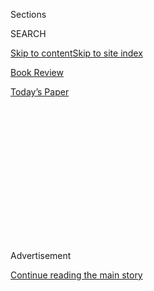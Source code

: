 <div id="app">

<div>

<div>

<div>

<div class="NYTAppHideMasthead css-1q2w90k e1suatyy0">

<div class="section css-ui9rw0 e1suatyy2">

<div class="css-eph4ug er09x8g0">

<div class="css-6n7j50">

</div>

<span class="css-1dv1kvn">Sections</span>

<div class="css-10488qs">

<span class="css-1dv1kvn">SEARCH</span>

</div>

[Skip to content](#site-content)[Skip to site index](#site-index)

</div>

<div id="masthead-section-label" class="css-1wr3we4 eaxe0e00">

[Book
Review](https://www.nytimes.com/section/books/review)

</div>

<div class="css-10698na e1huz5gh0">

</div>

</div>

<div id="masthead-bar-one" class="section hasLinks css-15hmgas e1csuq9d3">

<div class="css-uqyvli e1csuq9d0">

</div>

<div class="css-1uqjmks e1csuq9d1">

</div>

<div class="css-9e9ivx">

[](https://myaccount.nytimes.com/auth/login?response_type=cookie&client_id=vi)

</div>

<div class="css-1bvtpon e1csuq9d2">

[Today’s
Paper](https://www.nytimes.com/section/todayspaper)

</div>

</div>

</div>

</div>

<div data-aria-hidden="false">

<div id="site-content" data-role="main">

<div>

<div class="css-1aor85t" style="opacity:0.000000001;z-index:-1;visibility:hidden">

<div class="css-1hqnpie">

<div class="css-epjblv">

<span class="css-17xtcya">[Book
Review](/section/books/review)</span><span class="css-x15j1o">|</span><span class="css-fwqvlz">The
Reporter Who Told the World About the
Bomb</span>

</div>

<div class="css-k008qs">

<div class="css-1iwv8en">

<span class="css-18z7m18"></span>

<div>

</div>

</div>

<span class="css-1n6z4y">https://nyti.ms/2DaW6Ce</span>

<div class="css-1705lsu">

<div class="css-4xjgmj">

<div class="css-4skfbu" data-role="toolbar" data-aria-label="Social Media Share buttons, Save button, and Comments Panel with current comment count" data-testid="share-tools">

  - 
  - 
  - 
  - 
    
    <div class="css-6n7j50">
    
    </div>

  - 

</div>

</div>

</div>

</div>

</div>

</div>

<div id="NYT_TOP_BANNER_REGION" class="css-13pd83m">

</div>

<div id="top-wrapper" class="css-1sy8kpn">

<div id="top-slug" class="css-l9onyx">

Advertisement

</div>

[Continue reading the main
story](#after-top)

<div class="ad top-wrapper" style="text-align:center;height:100%;display:block;min-height:250px">

<div id="top" class="place-ad" data-position="top" data-size-key="top">

</div>

</div>

<div id="after-top">

</div>

</div>

<div id="sponsor-wrapper" class="css-1hyfx7x">

<div id="sponsor-slug" class="css-19vbshk">

Supported by

</div>

[Continue reading the main
story](#after-sponsor)

<div id="sponsor" class="ad sponsor-wrapper" style="text-align:center;height:100%;display:block">

</div>

<div id="after-sponsor">

</div>

</div>

nonfiction

<div class="css-1vkm6nb ehdk2mb0">

# The Reporter Who Told the World About the Bomb

</div>

<div class="css-79elbk" data-testid="photoviewer-wrapper">

<div class="css-z3e15g" data-testid="photoviewer-wrapper-hidden">

</div>

<div class="css-1a48zt4 ehw59r15" data-testid="photoviewer-children">

![<span class="css-16f3y1r e13ogyst0" data-aria-hidden="true">A
journalist stands on the former site of a movie theater in Hiroshima,
Japan, in September 1945, one month after the United States dropped an
atomic bomb on the
city.</span><span class="css-cnj6d5 e1z0qqy90" itemprop="copyrightHolder"><span class="css-1ly73wi e1tej78p0">Credit...</span><span><span>Pool
photo by Stanley
Troutman</span></span></span>](https://static01.nyt.com/images/2020/08/04/books/review/04Langewiesche1/merlin_146255937_1fd6a1ce-d2ea-4b50-b28e-c47530cecc2d-articleLarge.jpg?quality=75&auto=webp&disable=upscale)

</div>

</div>

<div class="css-170u9t6">

<div class="css-u7fh8e">

<div class="css-79elbk">

Buy Book<span data-aria-hidden="true">
    ▾</span>

  - [Amazon](https://www.amazon.com/gp/search?index=books&tag=NYTBSREV-20&field-keywords=Fallout%3A+The+Hiroshima+Cover-Up+and+the+Reporter+Who+Revealed+It+to+the+World+Lesley+M.M.+Blume)
  - [Apple
    Books](https://du-gae-books-dot-nyt-du-prd.appspot.com/buy?title=Fallout%3A+The+Hiroshima+Cover-Up+and+the+Reporter+Who+Revealed+It+to+the+World&author=Lesley+M.M.+Blume)
  - [Barnes and
    Noble](https://www.anrdoezrs.net/click-7990613-11819508?url=https%3A%2F%2Fwww.barnesandnoble.com%2Fw%2F%3Fean%3D9781982128531)
  - [Books-A-Million](https://www.anrdoezrs.net/click-7990613-35140?url=https%3A%2F%2Fwww.booksamillion.com%2Fp%2FFallout%253A%2BThe%2BHiroshima%2BCover-Up%2Band%2Bthe%2BReporter%2BWho%2BRevealed%2BIt%2Bto%2Bthe%2BWorld%2FLesley%2BM.M.%2BBlume%2F9781982128531)
  - [Bookshop](https://bookshop.org/a/3546/9781982128531)
  - [Indiebound](https://www.indiebound.org/book/9781982128531?aff=NYT)

</div>

When you purchase an independently reviewed book through our site, we
earn an affiliate commission.

</div>

</div>

<div class="css-xt80pu e12qa4dv0">

<div class="css-18e8msd">

<div class="css-vp77d3 epjyd6m0">

<div class="css-1baulvz">

By <span class="css-1baulvz last-byline" itemprop="name">William
Langewiesche</span>

</div>

</div>

  - Aug. 4,
    2020

  - 
    
    <div class="css-4xjgmj">
    
    <div class="css-d8bdto" data-role="toolbar" data-aria-label="Social Media Share buttons, Save button, and Comments Panel with current comment count" data-testid="share-tools">
    
      - 
      - 
      - 
      - 
        
        <div class="css-6n7j50">
        
        </div>
    
      - 
    
    </div>
    
    </div>

</div>

</div>

<div class="section meteredContent css-1r7ky0e" name="articleBody" itemprop="articleBody">

<div class="css-1fanzo5 StoryBodyCompanionColumn">

<div class="css-53u6y8">

**FALLOUT**  
**The Hiroshima Cover-Up and the Reporter Who Revealed It** **to the
World**  
By Lesley M. M. Blume

Seventy-five years ago, on the bright clear morning of Aug. 6, 1945, the
United States dropped an atomic bomb on Hiroshima, immediately killing
70,000 people, and so grievously crushing, burning and irradiating
another 50,000 that they too soon died. The numbers are necessarily
approximate, but even from within the deadliest conflict in history,
such devastation from a single, airdropped device raised the stakes of
war from conquest into the realm of human annihilation.

For a moment the Japanese had no idea what had hit them. But President
Harry S. Truman soon provided an explanation. Returning from the Potsdam
Conference, and broadcasting mid-Atlantic from the U.S.S. Augusta, a
battle-weary cruiser, he said: “Sixteen hours ago an American airplane
dropped one bomb on Hiroshima, an important Japanese army base. That
bomb had more power than 20,000 tons of TNT. … It is an atomic bomb. It
is a harnessing of the basic power of the universe. The force from which
the sun draws its power has been loosed against those who brought war to
the Far East.”

Three days after Hiroshima the United States dropped additional evidence
on Nagasaki, and Japan surrendered. Afterward, as part of a clampdown on
information — an extension of routine wartime censorship — little
mention of realities on the ground was allowed by American authorities
beyond the obvious fact that with one bomb each, two cities had been
smashed. And so what? In the United States the hatred for the Japanese
far exceeded that of the hatred for the Germans; racism aside, the
Japanese had dared to bomb Americans on American territory. Days after
the bombings a Gallup poll found that 85 percent of Americans approved
of the attacks, and another survey, made after the war, indicated that
23 percent wished that more such weapons had been dropped before the
Japanese surrender.

</div>

</div>

<div class="css-79elbk" data-testid="photoviewer-wrapper">

<div class="css-z3e15g" data-testid="photoviewer-wrapper-hidden">

</div>

<div class="css-1a48zt4 ehw59r15" data-testid="photoviewer-children">

![<span class="css-16f3y1r e13ogyst0" data-aria-hidden="true">Smoke from
the bombing of Hiroshima, as seen from a height of more than 20,000 feet
on Aug. 5,
1945.</span><span class="css-cnj6d5 e1z0qqy90" itemprop="copyrightHolder"><span class="css-1ly73wi e1tej78p0">Credit...</span><span>U.S.
Air
Force</span></span>](https://static01.nyt.com/images/2020/08/04/books/review/04Langewiesche2/04Langewiesche2-articleLarge.jpg?quality=75&auto=webp&disable=upscale)

</div>

</div>

<div class="css-1fanzo5 StoryBodyCompanionColumn">

<div class="css-53u6y8">

Among those harboring no love for the enemy was a reporter named John
Hersey, who had covered the war in Europe and the Pacific, and had
described the Japanese as “stunted physically” and as “a swarm of
intelligent little animals.” Hersey was over 6 feet tall, lanky,
handsome, a graduate of Hotchkiss and Yale, and a modest, retiring man.
He lived in New York, and was a rising star in the city’s publishing
circles. When the war ended he was 31, had recently returned from a
posting in Moscow and had just won a Pulitzer Prize for “A Bell for
Adano,” a war novel set in Sicily. Preferring fiction over straight
reporting, he spent much of his subsequent life writing novels.

</div>

</div>

<div class="css-1fanzo5 StoryBodyCompanionColumn">

<div class="css-53u6y8">

But first there was this matter of the atomic bombs. Hersey despaired
when he heard Truman’s Hiroshima announcement on the radio: He
understood the ominous implications for humanity. At the same time, he
felt relieved. The bombing, he guessed, would end the war; one such hit
would prove to be plenty. He was outraged therefore when three days
later the United States nuked Nagasaki; he called that second bombing a
criminal action.

For weeks afterward little was known about the consequences in Hiroshima
and Nagasaki beyond reports of impressive physical devastation. When
word of widespread radiation sickness began to circulate in occupied
Japan and the first Western press reports slipped by the censors, the
accounts were categorically denied. In late August 1945, The New York
Times ran a United Press dispatch from Hiroshima, but only after
deleting nearly all references to radiation poisoning; as published, the
article asserted that victims were succumbing solely to the sort of
injuries that one would expect from a conventional bombing. An
accompanying editorial note stated, “United States scientists say the
atomic bomb will not have any lingering aftereffects in the devastated
area.”

Less than two months earlier, a group of United States scientists had
worried that the world’s first nuclear explosion, the ultrasecret
Trinity test in New Mexico, might ignite the atmosphere. That did not
happen. Yet in a narrow sense, the scientists were right about lingering
effects at the blast site: Surprisingly soon after the bombings, the
residual radiation in Hiroshima and Nagasaki dropped to levels that
allowed the cities to begin to
recover.

</div>

</div>

<div class="css-79elbk" data-testid="photoviewer-wrapper">

<div class="css-z3e15g" data-testid="photoviewer-wrapper-hidden">

</div>

<div class="css-1a48zt4 ehw59r15" data-testid="photoviewer-children">

<div class="css-1xdhyk6 erfvjey0">

<span class="css-1ly73wi e1tej78p0">Image</span>

<div class="css-zjzyr8">

<div data-testid="lazyimage-container" style="height:509.1111111111111px">

</div>

</div>

</div>

<span class="css-16f3y1r e13ogyst0" data-aria-hidden="true">John Hersey,
on assignment in China, circa 1946. After the United States dropped the
atomic bombs, Hersey wrote that if civilization was to mean anything,
people had to acknowledge the humanity of their
enemies.</span><span class="css-cnj6d5 e1z0qqy90" itemprop="copyrightHolder"><span class="css-1ly73wi e1tej78p0">Credit...</span><span>Dmitri
Kessel/The LIFE Picture Collection, via Getty Images</span></span>

</div>

</div>

<div class="css-1fanzo5 StoryBodyCompanionColumn">

<div class="css-53u6y8">

But that was only half the radiation story. The other half consisted of
tens of thousands of people who had absorbed dangerous doses on the
mornings of the bombings and were now sickening and in some cases dying.
The U.S. Army officer who had directed the atomic bomb program, Lt. Gen.
Leslie Groves, dismissed reports of dangerous radiation as propaganda.
“I think our best answer to anyone who doubts this is that we did not
start the war, and if they don’t like the way we ended it, to remember
who started it.” This was obviously a non sequitur. By the fall of 1945
accounts of radiation sickness had become indisputable even by Groves.
Called to testify before a Senate committee on atomic energy, he
resorted to claiming that radiation poisoning “is a very pleasant way to
die.”

Hatred blinds people. Hatred makes people stupid. John Hersey was
different. He was a New England sophisticate who had attended his
exalted schools on scholarships, and now stood as evidence that if
imbued with discipline and a deep education in the humanities,
patricians can be molded as well as bred. He was physically brave. As a
war correspondent he had willingly exposed himself to great danger. The
Army formally commended him for having rescued a wounded G.I. on
Guadalcanal. Characteristically, he explained that helping the man to
safety was the best way he knew to remove himself from the fight. No one
believed it. War correspondents move forward into fights. Hersey moved
forward a lot. But he was not a Hollywood tough guy. He was quiet,
self-effacing and empathetic. Throughout his experience with battle, and
despite the slurs he had written about the Japanese, he distinguished
between the idea of a hated enemy — the Japanese as a swarm — and the
reality of whatever individual was currently bringing him under fire.
“Was he from Hakone, perhaps Hokkaido? What food was in his knapsack?
What private hopes had his conscription snatched from him?”

After the United States dropped the atomic bombs, Hersey wrote that if
civilization was to mean anything, people had to acknowledge the
humanity of their enemies. As the months passed he realized that this
was the element still lacking in descriptions of the devastation. It was
a failing of journalism, and an opportunity for him. With the backing of
The New Yorker — specifically of the magazine’s founder and editor,
Harold Ross, and his colleague William Shawn — he flew in early 1946 to
China, and from there found his way into Japan, where he managed to
obtain permission to visit Hiroshima. He was there for two weeks before
returning to New York to escape the censors and beginning to write. The
result was an austere, 30,000-word reportorial masterpiece that
described the experiences of six survivors of the atomic attack. That
August, The New Yorker devoted an entire issue to it. It made a huge
sensation. Knopf then published the story in book form as “Hiroshima.”
It was translated into many languages. Millions of copies were sold
worldwide.

Today it exists as something of an artifact, a stunning work that
nonetheless has lost the power to engage largely because the stories it
contains have permeated our consciousness of nuclear war. Few people
read the original source anymore. That is unfortunate, but now — 74
years after the book’s publication, and 27 years after Hersey’s death —
help has arrived in the form of a tightly focused new book, “Fallout,”
that unpacks the full story of the making of “Hiroshima.” The author is
Lesley M. M. Blume, a tireless researcher and beautiful writer, who
moves through her narrative with seeming effortlessness — a trick that
belies the skill and hard labor required to produce such prose. Her
previous nonfiction book, “Everybody Behaves Badly,” was a purely
literary work about the background of Hemingway’s first novel, “The Sun
Also Rises”; though Blume’s attributes as a writer were fully apparent,
the book suffered from requiring readers to care about Hemingway and his
narcissistic
excesses.

</div>

</div>

<div class="css-79elbk" data-testid="photoviewer-wrapper">

<div class="css-z3e15g" data-testid="photoviewer-wrapper-hidden">

</div>

<div class="css-1a48zt4 ehw59r15" data-testid="photoviewer-children">

<div class="css-1xdhyk6 erfvjey0">

<span class="css-1ly73wi e1tej78p0">Image</span>

<div class="css-zjzyr8">

<div data-testid="lazyimage-container" style="height:328.0222222222222px">

</div>

</div>

</div>

<span class="css-16f3y1r e13ogyst0" data-aria-hidden="true">Lt. Gen.
Leslie Groves, who directed the United States’ atomic bomb program, in
1945. He told a Senate committee that radiation poisoning was “a very
pleasant way to
die.”</span><span class="css-cnj6d5 e1z0qqy90" itemprop="copyrightHolder"><span class="css-1ly73wi e1tej78p0">Credit...</span><span>Associated
Press</span></span>

</div>

</div>

<div class="css-1fanzo5 StoryBodyCompanionColumn">

<div class="css-53u6y8">

Such burdens are absent from “Fallout.” The subject of nuclear war is
too important not to fascinate, and though we have avoided it for 75
years, the possibility now looms closer than before. “Fallout” is a
warning without being a polemic. In the introduction Blume writes:
“Recently, climate change has been dominating headlines and
conversations as *the* existential threat to human survival; yet nuclear
weapons continue to pose the other great existential threat — and that
threat is accelerating. Climate change promises to rework the world
violently yet gradually. Nuclear war could spell instantaneous global
destruction, with little or no advance warning.”

Blume reminds us that Hersey’s work still best describes what that would
look like on an intimate level; like his original reporting, “Fallout”
is a book of serious intent that is nonetheless pleasant to read. There
are knowable reasons for this, including Blume’s flawless paragraphs;
her clear narrative structure; her compelling stories, subplots and
insights; her descriptions of two great magazine editors establishing
the standards of integrity that continue at The New Yorker and other
high-end magazines today; the oddball characters like General Groves who
keep popping up; and most of all, the attractive qualities of her
protagonist, John Hersey. In a world sick with selfies, Hersey’s
asceticism still stands out.

</div>

</div>

<div class="css-1fanzo5 StoryBodyCompanionColumn">

<div class="css-53u6y8">

“Fallout” does suffer from two flaws. The first is the claim that the
United States mounted an important cover-up to hide the realities of
radiation sickness from public knowledge. Blume’s publisher chose to
hype this claim in the subtitle — a mistake — and then, in a letter
accompanying the advance proof, went so far as to describe the cover-up
as the biggest of the century and a “cloak and dagger tale.” It must be
embarrassing for Blume. It’s obvious to anyone who has been around the
U.S. Army that whatever ineffective obfuscation occurred during the
months following the atomic bombings resulted from the same old stuff —
a mixture of authentic ignorance, reflexive secrecy and incompetent
military spin. The book’s second flaw is the unnecessary claim that
Hersey’s work altered the course of history, changed attitudes toward
the arms race, and has helped the world avoid nuclear war ever since.
This is just silly, though there are indications that Hersey himself may
have believed some of it in his old age. If so, given his contributions
to humanity he may be excused. But what altered the course of history
was the acquisition of nuclear weapons by countries other than the
United States — particularly the Soviet Union in 1948 — and the
certainty of retaliation should ever a nuclear weapon be used again.
Were it not for that threat it seems likely that the United States would
have struck again against other foes — North Korea, Russia, China, North
Vietnam, Cuba, somewhere in the Middle East? — despite the suffering
described so powerfully in Hersey’s “Hiroshima.”

But against the scale of the subject these are quibbles, and do not
detract from the excellence of Blume’s work. She ends the book with an
exhortation that connects with our time: “The greatest tragedy of the
21st century may be that we have learned so little from the greatest
tragedies of the 20th century. Apparently catastrophe lessons need to be
experienced firsthand by each generation. So, here are some refreshers:
Nuclear conflict may mean the end of life on this planet. Mass
dehumanization can lead to genocide. The death of an independent press
can lead to tyranny and render a population helpless to protect itself
against a government that disdains law and conscience.” She continues in
a similar vein, finishing with the optimistic assertion that the
opportunity to learn from history’s tragedies has not yet passed. To
which an appreciative reader can only think: We’ll see.

</div>

</div>

</div>

<div>

</div>

<div>

</div>

<div>

</div>

<div>

<div id="bottom-wrapper" class="css-1ede5it">

<div id="bottom-slug" class="css-l9onyx">

Advertisement

</div>

[Continue reading the main
story](#after-bottom)

<div id="bottom" class="ad bottom-wrapper" style="text-align:center;height:100%;display:block;min-height:90px">

</div>

<div id="after-bottom">

</div>

</div>

</div>

</div>

</div>

## Site Index

<div>

</div>

## Site Information Navigation

  - [© <span>2020</span> <span>The New York Times
    Company</span>](https://help.nytimes.com/hc/en-us/articles/115014792127-Copyright-notice)

<!-- end list -->

  - [NYTCo](https://www.nytco.com/)
  - [Contact
    Us](https://help.nytimes.com/hc/en-us/articles/115015385887-Contact-Us)
  - [Work with us](https://www.nytco.com/careers/)
  - [Advertise](https://nytmediakit.com/)
  - [T Brand Studio](http://www.tbrandstudio.com/)
  - [Your Ad
    Choices](https://www.nytimes.com/privacy/cookie-policy#how-do-i-manage-trackers)
  - [Privacy](https://www.nytimes.com/privacy)
  - [Terms of
    Service](https://help.nytimes.com/hc/en-us/articles/115014893428-Terms-of-service)
  - [Terms of
    Sale](https://help.nytimes.com/hc/en-us/articles/115014893968-Terms-of-sale)
  - [Site
    Map](https://spiderbites.nytimes.com)
  - [Help](https://help.nytimes.com/hc/en-us)
  - [Subscriptions](https://www.nytimes.com/subscription?campaignId=37WXW)

</div>

</div>

</div>

</div>
